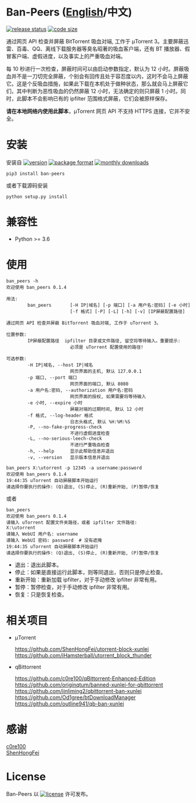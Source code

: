 # Ban-Peers ([English](https://github.com/SeaHOH/ban-peers/blob/master/README.md)/中文)
[![release status](https://img.shields.io/github/v/release/SeaHOH/ban-peers?include_prereleases&sort=semver)](https://github.com/SeaHOH/ban-peers/releases)
[![code size](https://img.shields.io/github/languages/code-size/SeaHOH/ban-peers)](https://github.com/SeaHOH/ban-peers)

通过网页 API 检查并屏蔽 BitTorrent 吸血对端, 工作于 μTorrent 3。主要屏蔽迅雷、百毒、QQ、离线下载服务器等臭名昭著的吸血客户端，还有 BT 播放器、假冒客户端、虚假进度，以及事实上的严重吸血对端。

每 10 秒进行一次检查，屏蔽时间可以由启动参数指定，默认为 12 小时。屏蔽吸血并不是一刀切完全屏蔽，个别会有回传且处于容忍度以内，这时不会马上屏蔽它。这是个反吸血措施，如果此下载在本机处于做种状态，那么就会马上屏蔽它们，其中判断为恶性吸血的仍然屏蔽 12 小时，无法确定的则只屏蔽 1 小时。同时，此脚本不会影响已有的 ipfilter 范围格式屏蔽，它们会被原样保存。

**请在本地网络内使用此脚本**，μTorrent 网页 API 不支持 HTTPS 连接，它并不安全。

# 安装
安装自
[![version](https://img.shields.io/pypi/v/ban-peers)](https://pypi.org/project/ban-peers/)
[![package format](https://img.shields.io/pypi/format/ban-peers)](https://pypi.org/project/ban-peers/#files)
[![monthly downloads](https://img.shields.io/pypi/dm/ban-peers)](https://pypi.org/project/ban-peers/#files)

    pip3 install ban-peers

或者下载源码安装

    python setup.py install

# 兼容性
- Python >= 3.6

# 使用
```
ban_peers -h
欢迎使用 ban_peers 0.1.4

用法:
        ban_peers       [-H IP|域名] [-p 端口] [-a 用户名:密码] [-e 小时]
                        [-f 格式] [-P] [-L] [-h] [-v] [IP屏蔽配置路径]

通过网页 API 检查并屏蔽 BitTorrent 吸血对端, 工作于 uTorrent 3。

位置参数:
        IP屏蔽配置路径  ipfilter 目录或文件路径, 留空将等待输入。重要提示:
                        必须是 uTorrent 配置使用的路径!

可选参数:
        -H IP|域名, --host IP|域名
                        网页界面的主机, 默认 127.0.0.1
        -p 端口, --port 端口
                        网页界面的端口, 默认 8080
        -a 用户名:密码, --authorization 用户名:密码
                        网页界面的授权, 如果需要将等待输入
        -e 小时, --expire 小时
                        屏蔽对端的过期时间, 默认 12 小时
        -f 格式, --log-header 格式
                        日志头格式, 默认 %H:%M:%S
        -P, --no-fake-progress-check
                        不进行虚假进度检查
        -L, --no-serious-leech-check
                        不进行严重吸血检查
        -h, --help      显示此帮助信息并退出
        -v, --version   显示版本信息并退出
```

```
ban_peers X:\utorrent -p 12345 -a username:password
欢迎使用 ban_peers 0.1.4
19:44:35 uTorrent 自动屏蔽脚本开始运行
请选择你要执行的操作: (Q)退出, (S)停止, (R)重新开始, (P)暂停/恢复
```

或者

```
ban_peers
欢迎使用 ban_peers 0.1.4
请输入 uTorrent 配置文件夹路径，或者 ipfilter 文件路径:
X:\utorrent
请输入 WebUI 用户名: username
请输入 WebUI 密码: password  # 没有遮掩
19:44:35 uTorrent 自动屏蔽脚本开始运行
请选择你要执行的操作: (Q)退出, (S)停止, (R)重新开始, (P)暂停/恢复
```

- 退出：退出此脚本。
- 停止：如果是直接运行此脚本，则等同退出，否则只是停止检查。
- 重新开始：重新加载 ipfilter，对于手动修改 ipfilter 非常有用。
- 暂停：暂停检查，对于手动修改 ipfilter 非常有用。
- 恢复：只是恢复检查。

# 相关项目
- μTorrent

    https://github.com/ShenHongFei/utorrent-block-xunlei  
    https://github.com/iHamsterball/utorrent_block_thunder  

- qBittorrent

    https://github.com/c0re100/qBittorrent-Enhanced-Edition  
    https://github.com/originqtum/banned-xunlei-for-qbittorrent  
    https://github.com/jinliming2/qbittorrent-ban-xunlei  
    https://github.com/Od1gree/btDownloadManager  
    https://github.com/outline941/qb-ban-xunlei  

# 感谢
[c0re100](https://github.com/c0re100/qBittorrent-Enhanced-Edition)  
[ShenHongFei](https://github.com/ShenHongFei/utorrent-block-xunlei)  

# License
Ban-Peers 以 [![license](https://img.shields.io/github/license/SeaHOH/ban-peers)](https://github.com/SeaHOH/ban-peers/blob/master/LICENSE) 许可发布。
